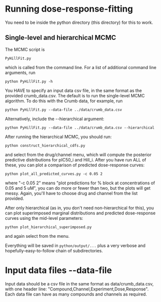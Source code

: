# Running dose-response-fitting

You need to be inside the python directory (this directory) for this to work.

## Single-level and hierarchical MCMC

The MCMC script is
```
PyHillFit.py
```
which is called from the command line. For a list of additional command line arguments, run
```
python PyHillFit.py -h
```

You HAVE to specify an input data csv file, in the same format as the provided crumb_data.csv.
The default is to run the single-level MCMC algorithm.
To do this with the Crumb data, for example, run
```
python PyHillFit.py --data-file ../data/crumb_data.csv
```

Alternatively, include the --hierarchical argument:
```
python PyHillFit.py --data-file ../data/crumb_data.csv --hierarchical
```

After running the hierarchical MCMC, you should run:
```
python construct_hierarchical_cdfs.py
```
and select from the drug/channel menu, which will compute the posterior predictive distributions for pIC50_i and Hill_i.
After you have run ALL of these, you can plot a comparison of predicted dose-response curves:
```
python plot_all_predicted_curves.py -c 0.05 2
```
where "-c 0.05 2" means "plot predictions for % block at concentrations of 0.05 and 5 uM", you can do more or fewer than two, but the plots will get messy.  Again, you'll have to choose drug and channel from the list provided.

After only hierarchical (as in, you don't need non-hierarchical for this), you can plot superimposed marginal distributions and predicted dose-response curves using the mid-level parameters:
```
python plot_hierarchical_superimposed.py
```
and again select from the menu.

Everything will be saved in `python/output/...` plus a very verbose and hopefully-easy-to-follow chain of subdirectories.

# Input data files --data-file

Input data should be a csv file in the same format as data/crumb_data.csv, with one header line: "Compound,Channel,Experiment,Dose,Response".
Each data file can have as many compounds and channels as required.
